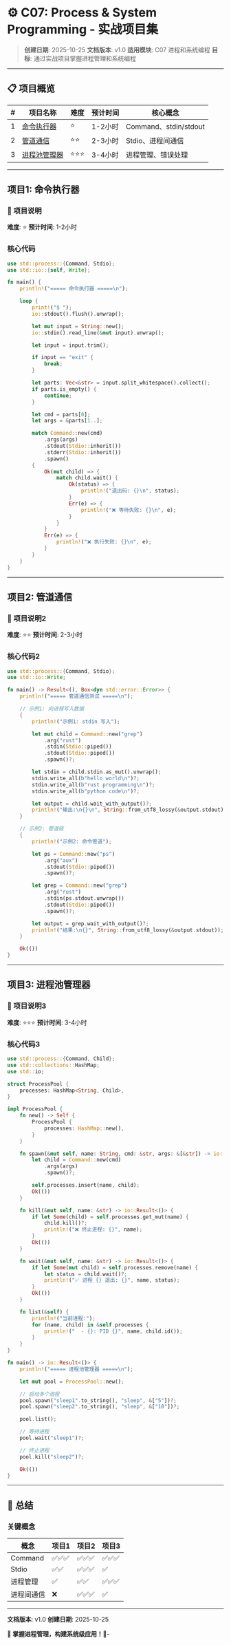# ⚙️ C07: Process & System Programming - 实战项目集

> **创建日期**: 2025-10-25
> **文档版本**: v1.0
> **适用模块**: C07 进程和系统编程
> **目标**: 通过实战项目掌握进程管理和系统编程

---

## 📋 项目概览

| # | 项目名称 | 难度 | 预计时间 | 核心概念 |
|---|----------|------|---------|---------|
| 1 | [命令执行器](#项目1-命令执行器) | ⭐ | 1-2小时 | Command、stdin/stdout |
| 2 | [管道通信](#项目2-管道通信) | ⭐⭐ | 2-3小时 | Stdio、进程间通信 |
| 3 | [进程池管理器](#项目3-进程池管理器) | ⭐⭐⭐ | 3-4小时 | 进程管理、错误处理 |

---

## 项目1: 命令执行器

### 📖 项目说明

**难度**: ⭐
**预计时间**: 1-2小时

### 核心代码

```rust
use std::process::{Command, Stdio};
use std::io::{self, Write};

fn main() {
    println!("===== 命令执行器 =====\n");

    loop {
        print!("$ ");
        io::stdout().flush().unwrap();

        let mut input = String::new();
        io::stdin().read_line(&mut input).unwrap();

        let input = input.trim();

        if input == "exit" {
            break;
        }

        let parts: Vec<&str> = input.split_whitespace().collect();
        if parts.is_empty() {
            continue;
        }

        let cmd = parts[0];
        let args = &parts[1..];

        match Command::new(cmd)
            .args(args)
            .stdout(Stdio::inherit())
            .stderr(Stdio::inherit())
            .spawn()
        {
            Ok(mut child) => {
                match child.wait() {
                    Ok(status) => {
                        println!("退出码: {}\n", status);
                    }
                    Err(e) => {
                        println!("❌ 等待失败: {}\n", e);
                    }
                }
            }
            Err(e) => {
                println!("❌ 执行失败: {}\n", e);
            }
        }
    }
}
```

---

## 项目2: 管道通信

### 📖 项目说明2

**难度**: ⭐⭐
**预计时间**: 2-3小时

### 核心代码2

```rust
use std::process::{Command, Stdio};
use std::io::Write;

fn main() -> Result<(), Box<dyn std::error::Error>> {
    println!("===== 管道通信测试 =====\n");

    // 示例1: 向进程写入数据
    {
        println!("示例1: stdin 写入");

        let mut child = Command::new("grep")
            .arg("rust")
            .stdin(Stdio::piped())
            .stdout(Stdio::piped())
            .spawn()?;

        let stdin = child.stdin.as_mut().unwrap();
        stdin.write_all(b"hello world\n")?;
        stdin.write_all(b"rust programming\n")?;
        stdin.write_all(b"python code\n")?;

        let output = child.wait_with_output()?;
        println!("输出:\n{}\n", String::from_utf8_lossy(&output.stdout));
    }

    // 示例2: 管道链
    {
        println!("示例2: 命令管道");

        let ps = Command::new("ps")
            .arg("aux")
            .stdout(Stdio::piped())
            .spawn()?;

        let grep = Command::new("grep")
            .arg("rust")
            .stdin(ps.stdout.unwrap())
            .stdout(Stdio::piped())
            .spawn()?;

        let output = grep.wait_with_output()?;
        println!("结果:\n{}", String::from_utf8_lossy(&output.stdout));
    }

    Ok(())
}
```

---

## 项目3: 进程池管理器

### 📖 项目说明3

**难度**: ⭐⭐⭐
**预计时间**: 3-4小时

### 核心代码3

```rust
use std::process::{Command, Child};
use std::collections::HashMap;
use std::io;

struct ProcessPool {
    processes: HashMap<String, Child>,
}

impl ProcessPool {
    fn new() -> Self {
        ProcessPool {
            processes: HashMap::new(),
        }
    }

    fn spawn(&mut self, name: String, cmd: &str, args: &[&str]) -> io::Result<()> {
        let child = Command::new(cmd)
            .args(args)
            .spawn()?;

        self.processes.insert(name, child);
        Ok(())
    }

    fn kill(&mut self, name: &str) -> io::Result<()> {
        if let Some(child) = self.processes.get_mut(name) {
            child.kill()?;
            println!("❌ 终止进程: {}", name);
        }
        Ok(())
    }

    fn wait(&mut self, name: &str) -> io::Result<()> {
        if let Some(mut child) = self.processes.remove(name) {
            let status = child.wait()?;
            println!("✅ 进程 {} 退出: {}", name, status);
        }
        Ok(())
    }

    fn list(&self) {
        println!("当前进程:");
        for (name, child) in &self.processes {
            println!("  - {}: PID {}", name, child.id());
        }
    }
}

fn main() -> io::Result<()> {
    println!("===== 进程池管理器 =====\n");

    let mut pool = ProcessPool::new();

    // 启动多个进程
    pool.spawn("sleep1".to_string(), "sleep", &["5"])?;
    pool.spawn("sleep2".to_string(), "sleep", &["10"])?;

    pool.list();

    // 等待进程
    pool.wait("sleep1")?;

    // 终止进程
    pool.kill("sleep2")?;

    Ok(())
}
```

---

## 📝 总结

### 关键概念

| 概念 | 项目1 | 项目2 | 项目3 |
|------|-------|-------|-------|
| Command | ✅✅✅ | ✅✅✅ | ✅✅✅ |
| Stdio | ✅✅ | ✅✅✅ | ✅ |
| 进程管理 | ✅ | ✅✅ | ✅✅✅ |
| 进程间通信 | ❌ | ✅✅✅ | ✅ |

---

**文档版本**: v1.0
**创建日期**: 2025-10-25

**🎯 掌握进程管理，构建系统级应用！🦀**-
